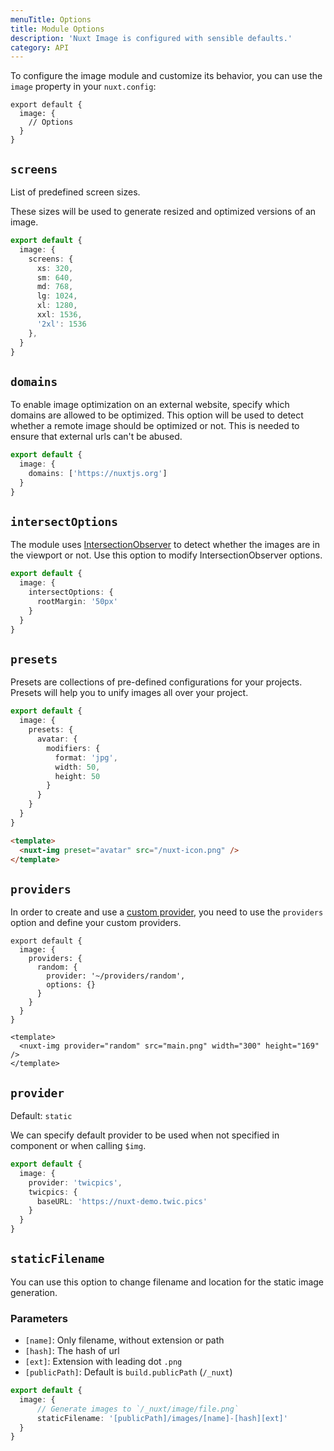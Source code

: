 ```yaml
---
menuTitle: Options
title: Module Options
description: 'Nuxt Image is configured with sensible defaults.'
category: API
---
```


To configure the image module and customize its behavior, you can use the `image` property in your `nuxt.config`:

```js{}[nuxt.config]
export default {
  image: {
    // Options
  }
}
```

## `screens`

List of predefined screen sizes.

These sizes will be used to generate resized and optimized versions of an image.

```ts [nuxt.config.js]
export default {
  image: {
    screens: {
      xs: 320,
      sm: 640,
      md: 768,
      lg: 1024,
      xl: 1280,
      xxl: 1536,
      '2xl': 1536
    },
  }
}
```

## `domains`

To enable image optimization on an external website, specify which domains are allowed to be optimized. This option will be used to detect whether a remote image should be optimized or not. This is needed to ensure that external urls can't be abused.

```ts [nuxt.config.js]
export default {
  image: {
    domains: ['https://nuxtjs.org']
  }
}
```

## `intersectOptions`

The module uses [IntersectionObserver](https://developer.mozilla.org/en-US/docs/Web/API/Intersection_Observer_API) to detect whether the images are in the viewport or not. Use this option to modify IntersectionObserver options.

```ts [nuxt.config.js]
export default {
  image: {
    intersectOptions: {
      rootMargin: '50px'
    }
  }
}
```

## `presets`

Presets are collections of pre-defined configurations for your projects. Presets will help you to unify images all over your project.

<code-group>
  <code-block label="nuxt.config.js" active>

```ts [nuxt.config.js]
export default {
  image: {
    presets: {
      avatar: {
        modifiers: {
          format: 'jpg',
          width: 50,
          height: 50
        }
      }
    }
  }
}
```

  </code-block>
  <code-block label="index.vue">

```html [index.vue]
<template>
  <nuxt-img preset="avatar" src="/nuxt-icon.png" />
</template>
```

  </code-block>
</code-group>

## `providers`

In order to create and use a [custom provider](/advanced/custom-provider), you need to use the `providers` option and define your custom providers.

<code-group>
  <code-block label="nuxt.config.js" active>

```js{}[nuxt.config.js]
export default {
  image: {
    providers: {
      random: {
        provider: '~/providers/random',
        options: {}
      }
    }
  }
}
```

  </code-block>
  <code-block label="index.vue">

```vue{}[index.vue]
<template>
  <nuxt-img provider="random" src="main.png" width="300" height="169" />
</template>
```

  </code-block>
</code-group>


## `provider`

Default: `static`

We can specify default provider to be used when not specified in component or when calling `$img`.

```ts [nuxt.config.js]
export default {
  image: {
    provider: 'twicpics',
    twicpics: {
      baseURL: 'https://nuxt-demo.twic.pics'
    }
  }
}
```

## `staticFilename`

You can use this option to change filename and location for the static image generation.

### Parameters

- `[name]`: Only filename, without extension or path
- `[hash]`: The hash of url
- `[ext]`: Extension with leading dot `.png`
- `[publicPath]`: Default is `build.publicPath` (`/_nuxt`)

```ts [nuxt.config.js]
export default {
  image: {
      // Generate images to `/_nuxt/image/file.png`
      staticFilename: '[publicPath]/images/[name]-[hash][ext]'
  }
}
```
